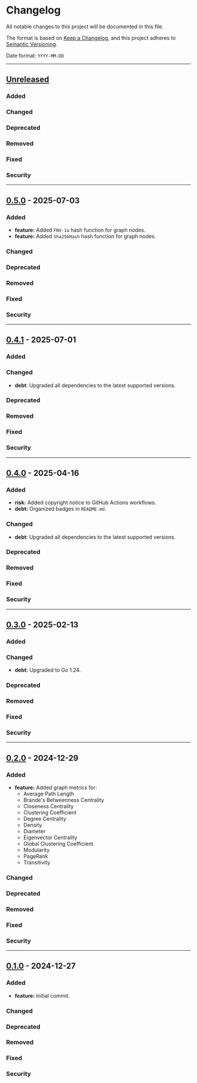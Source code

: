 # Changelog

All notable changes to this project will be documented in this file.

The format is based on [Keep a Changelog](https://keepachangelog.com/en/1.0.0/),
and this project adheres to [Semantic Versioning](https://semver.org/spec/v2.0.0.html).

Date format: `YYYY-MM-DD`

---
## [Unreleased]

### Added
### Changed
### Deprecated
### Removed
### Fixed
### Security

---
## [0.5.0] - 2025-07-03

### Added
- **feature:** Added `FNV-1a` hash function for graph nodes.
- **feature:** Added `Sha256Hash` hash function for graph nodes.

### Changed
### Deprecated
### Removed
### Fixed
### Security

---
## [0.4.1] - 2025-07-01

### Added
### Changed
- **debt**: Upgraded all dependencies to the latest supported versions.

### Deprecated
### Removed
### Fixed
### Security

---
## [0.4.0] - 2025-04-16

### Added
- **risk:** Added copyright notice to GitHub Actions workflows.
- **debt:** Organized badges in `README.md`.

### Changed
- **debt**: Upgraded all dependencies to the latest supported versions.

### Deprecated
### Removed
### Fixed
### Security

---
## [0.3.0] - 2025-02-13

### Added
### Changed
- **debt:** Upgraded to Go 1.24.
### Deprecated
### Removed
### Fixed
### Security

---
## [0.2.0] - 2024-12-29

### Added
- **feature:** Added graph metrics for:
  - Average Path Length
  - Brande's Betweenness Centrality
  - Closeness Centrality
  - Clustering Coefficient
  - Degree Centrality
  - Density
  - Diameter
  - Eigenvector Centrality
  - Global Clustering Coefficient
  - Modularity
  - PageRank
  - Transitivity

### Changed
### Deprecated
### Removed
### Fixed
### Security

---
## [0.1.0] - 2024-12-27

### Added
- **feature:** Initial commit.

### Changed
### Deprecated
### Removed
### Fixed
### Security

[Unreleased]: https://github.com/sixafter/graph/compare/v0.5.0...HEAD
[0.5.0]: https://github.com/sixafter/graph/compare/v0.4.1...v0.5.0
[0.4.1]: https://github.com/sixafter/graph/compare/v0.4.0...v0.4.1
[0.4.0]: https://github.com/sixafter/graph/compare/v0.3.0...v0.4.0
[0.3.0]: https://github.com/sixafter/graph/compare/v0.2.0...v0.3.0
[0.2.0]: https://github.com/sixafter/graph/compare/v0.1.0...v0.2.0
[0.1.0]: https://github.com/sixafter/graph/compare/c13c255fffdeb319e99e86f5909e84edab8277b3...v0.1.0

[MUST]: https://datatracker.ietf.org/doc/html/rfc2119
[MUST NOT]: https://datatracker.ietf.org/doc/html/rfc2119
[SHOULD]: https://datatracker.ietf.org/doc/html/rfc2119
[SHOULD NOT]: https://datatracker.ietf.org/doc/html/rfc2119
[MAY]: https://datatracker.ietf.org/doc/html/rfc2119
[SHALL]: https://datatracker.ietf.org/doc/html/rfc2119
[SHALL NOT]: https://datatracker.ietf.org/doc/html/rfc2119
[REQUIRED]: https://datatracker.ietf.org/doc/html/rfc2119
[RECOMMENDED]: https://datatracker.ietf.org/doc/html/rfc2119
[NOT RECOMMENDED]: https://datatracker.ietf.org/doc/html/rfc2119
